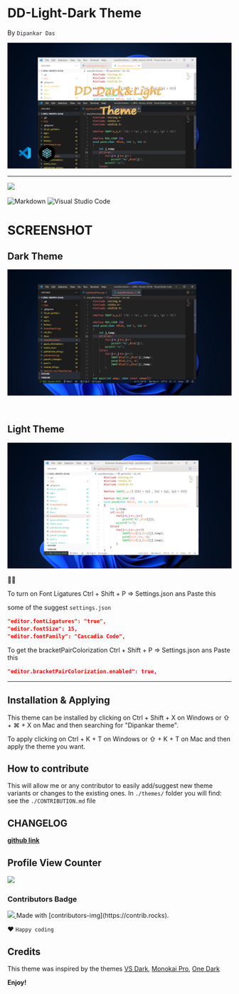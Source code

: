 # DD-Light-Dark Theme

By `Dipankar Das`

![cover Page](CoverPage.png)
<hr>

<a href="https://www.buymeacoffee.com/dipankar"><img src="https://img.buymeacoffee.com/button-api/?text=Buy me a coffee&emoji=&slug=dipankar&button_colour=40DCA5&font_colour=ffffff&font_family=Cookie&outline_colour=000000&coffee_colour=FFDD00"></a>

![Markdown](https://img.shields.io/badge/markdown-%23000000.svg?style=for-the-badge&logo=markdown&logoColor=white)
![Visual Studio Code](https://img.shields.io/badge/Visual%20Studio%20Code-0078d7.svg?style=for-the-badge&logo=visual-studio-code&logoColor=white)

# SCREENSHOT
## Dark Theme
![alt text](dark.png)

<br>

## Light Theme
![alt text](light.png)

🎉✨

To turn on Font Ligatures
Ctrl + Shift + P => Settings.json
ans Paste this

some of the suggest `settings.json`
```json
"editor.fontLigatures": "true",
"editor.fontSize": 15,
"editor.fontFamily": "Cascadia Code",
```

To get the bracketPairColorization 
Ctrl + Shift + P => Settings.json
ans Paste this
```json
"editor.bracketPairColorization.enabled": true,
```

<hr>

## Installation & Applying

This theme can be installed by clicking on Ctrl + Shift + X on Windows or ⇧ + ⌘ + X on Mac and then searching for "Dipankar theme".

To apply clicking on Ctrl + K + T on Windows or ⇧ + K + T on Mac and then apply the theme you want.

## How to contribute

This will allow me or any contributor to easily add/suggest new theme variants or changes to the existing ones. In `./themes/` folder you will find:
    see the `./CONTRIBUTION.md` file


## CHANGELOG
[**github link**](https://github.com/dipsonu10/dark-theme-custom/blob/main/CHANGELOG.md)


## Profile View Counter
<img src="https://komarev.com/ghpvc/?username=dipsonu10"/>

### Contributors Badge
<a href="https://github.com/dipsonu10/dark-theme-custom/graphs/contributors">
<img src="https://contrib.rocks/image?repo=dipsonu10/dark-theme-custom" />
</a>
Made with [contributors-img](https://contrib.rocks).

❤ `Happy coding`

## Credits

This theme was inspired by the themes [VS Dark](https://github.com/Microsoft/vscode/tree/master/extensions/theme-defaults/themes), [Monokai Pro](https://marketplace.visualstudio.com/items?itemName=monokai.theme-monokai-pro-vscode), [One Dark](https://github.com/atom/atom/tree/master/packages/one-dark-syntax)

**Enjoy!**
